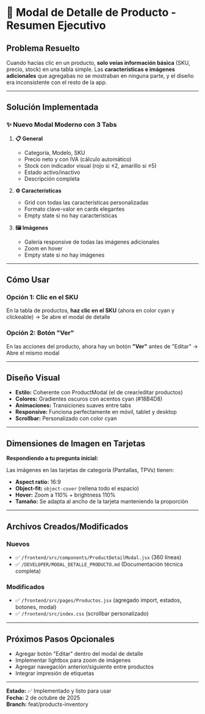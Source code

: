 # 🎯 Modal de Detalle de Producto - Resumen Ejecutivo

## Problema Resuelto

Cuando hacías clic en un producto, **solo veías información básica** (SKU, precio, stock) en una tabla simple. Las **características e imágenes adicionales** que agregabas no se mostraban en ninguna parte, y el diseño era inconsistente con el resto de la app.

---

## Solución Implementada

### ✨ Nuevo Modal Moderno con 3 Tabs

1. **📋 General**
   - Categoría, Modelo, SKU
   - Precio neto y con IVA (cálculo automático)
   - Stock con indicador visual (rojo si ≤2, amarillo si ≤5)
   - Estado activo/inactivo
   - Descripción completa

2. **⚙️ Características**
   - Grid con todas las características personalizadas
   - Formato clave-valor en cards elegantes
   - Empty state si no hay características

3. **🖼️ Imágenes**
   - Galería responsive de todas las imágenes adicionales
   - Zoom en hover
   - Empty state si no hay imágenes

---

## Cómo Usar

### Opción 1: Clic en el SKU
En la tabla de productos, **haz clic en el SKU** (ahora en color cyan y clickeable) → Se abre el modal de detalle

### Opción 2: Botón "Ver"
En las acciones del producto, ahora hay un botón **"Ver"** antes de "Editar" → Abre el mismo modal

---

## Diseño Visual

- **Estilo:** Coherente con ProductModal (el de crear/editar productos)
- **Colores:** Gradientes oscuros con acentos cyan (#18B4D8)
- **Animaciones:** Transiciones suaves entre tabs
- **Responsive:** Funciona perfectamente en móvil, tablet y desktop
- **Scrollbar:** Personalizado con color cyan

---

## Dimensiones de Imagen en Tarjetas

**Respondiendo a tu pregunta inicial:**

Las imágenes en las tarjetas de categoría (Pantallas, TPVs) tienen:
- **Aspect ratio:** 16:9
- **Object-fit:** `object-cover` (rellena todo el espacio)
- **Hover:** Zoom a 110% + brightness 110%
- **Tamaño:** Se adapta al ancho de la tarjeta manteniendo la proporción

---

## Archivos Creados/Modificados

### Nuevos
- ✅ `/frontend/src/components/ProductDetailModal.jsx` (360 líneas)
- ✅ `/DEVELOPER/MODAL_DETALLE_PRODUCTO.md` (Documentación técnica completa)

### Modificados
- ✅ `/frontend/src/pages/Productos.jsx` (agregado import, estados, botones, modal)
- ✅ `/frontend/src/index.css` (scrollbar personalizado)

---

## Próximos Pasos Opcionales

- Agregar botón "Editar" dentro del modal de detalle
- Implementar lightbox para zoom de imágenes
- Agregar navegación anterior/siguiente entre productos
- Integrar impresión de etiquetas

---

**Estado:** ✅ Implementado y listo para usar  
**Fecha:** 2 de octubre de 2025  
**Branch:** feat/products-inventory
